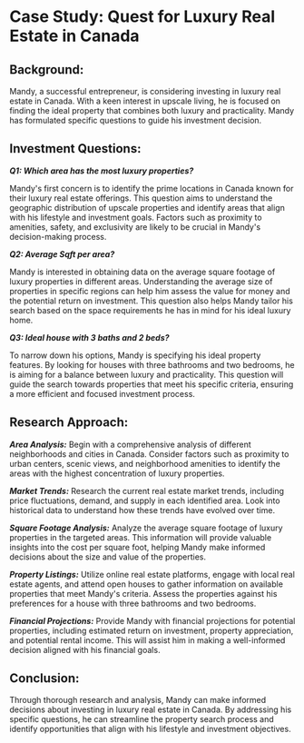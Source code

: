 # Case Study: Quest for Luxury Real Estate in Canada

## Background:
Mandy, a successful entrepreneur, is considering investing in luxury real estate in Canada. With a keen interest in upscale living, he is focused on finding the ideal property that combines both luxury and practicality. Mandy has formulated specific questions to guide his investment decision.

## Investment Questions:

**_Q1: Which area has the most luxury properties?_**

Mandy's first concern is to identify the prime locations in Canada known for their luxury real estate offerings. This question aims to understand the geographic distribution of upscale properties and identify areas that align with his lifestyle and investment goals. Factors such as proximity to amenities, safety, and exclusivity are likely to be crucial in Mandy's decision-making process.

**_Q2: Average Sqft per area?_**

Mandy is interested in obtaining data on the average square footage of luxury properties in different areas. Understanding the average size of properties in specific regions can help him assess the value for money and the potential return on investment. This question also helps Mandy tailor his search based on the space requirements he has in mind for his ideal luxury home.

**_Q3: Ideal house with 3 baths and 2 beds?_**

To narrow down his options, Mandy is specifying his ideal property features. By looking for houses with three bathrooms and two bedrooms, he is aiming for a balance between luxury and practicality. This question will guide the search towards properties that meet his specific criteria, ensuring a more efficient and focused investment process.

## Research Approach:

**_Area Analysis:_** Begin with a comprehensive analysis of different neighborhoods and cities in Canada. Consider factors such as proximity to urban centers, scenic views, and neighborhood amenities to identify the areas with the highest concentration of luxury properties.

**_Market Trends:_** Research the current real estate market trends, including price fluctuations, demand, and supply in each identified area. Look into historical data to understand how these trends have evolved over time.

**_Square Footage Analysis:_** Analyze the average square footage of luxury properties in the targeted areas. This information will provide valuable insights into the cost per square foot, helping Mandy make informed decisions about the size and value of the properties.

**_Property Listings:_** Utilize online real estate platforms, engage with local real estate agents, and attend open houses to gather information on available properties that meet Mandy's criteria. Assess the properties against his preferences for a house with three bathrooms and two bedrooms.

**_Financial Projections:_** Provide Mandy with financial projections for potential properties, including estimated return on investment, property appreciation, and potential rental income. This will assist him in making a well-informed decision aligned with his financial goals.

## Conclusion:
Through thorough research and analysis, Mandy can make informed decisions about investing in luxury real estate in Canada. By addressing his specific questions, he can streamline the property search process and identify opportunities that align with his lifestyle and investment objectives.
